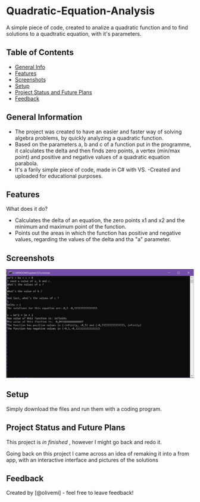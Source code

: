 # Quadratic-Equation-Analysis
A simple piece of code, created to analize a quadratic function and to find solutions to a quadtratic equation, with it's parameters.
## Table of Contents
* [General Info](#general-information)
* [Features](#features)
* [Screenshots](#screenshots)
* [Setup](#setup)
* [Project Status and Future Plans](#project-status-and-future-plans)
* [Feedback](#feedback)


## General Information
- The project was created to have an easier and faster way of solving algebra problems, by quickly analyzing a quadratic function.
- Based on the parameters a, b and c of a function put in the programme, it calculates the delta and then finds
zero points, a vertex (min/max point) and positive and negative values of a quadratic equation parabola.
- It's a farily simple piece of code, made in C# with VS. 
-Created and uploaded for educational purposes.


## Features
What does it do?
- Calculates the delta of an equation, the zero points x1 and x2 and the minimum and maximum point of the function.
- Points out the areas in which the function has positive and negative values, regarding the values of the delta and tha "a" parameter.


## Screenshots
![Console](./img/screenshot.png)


## Setup
Simply download the files and run them with a coding program.


## Project Status and Future Plans
This project is _in finished_ , however I might go back and redo it.

Going back on this project I came across an idea of remaking it into a from app, with an interactive interface and pictures of the solutions

## Feedback
Created by [@olivemi] - feel free to leave feedback!
